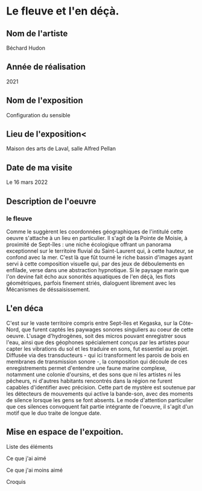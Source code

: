 # Le fleuve et l'en déçà.

## Nom de l'artiste
Béchard Hudon

## Année de réalisation
2021

## Nom de l'exposition
Configuration du sensible

## Lieu de l'exposition<
Maison des arts de Laval, salle Alfred Pellan

## Date de ma visite
 Le 16 mars 2022
 
## Description de l'oeuvre 
### le fleuve 
Comme le suggèrent les coordonnées géographiques de l'intitulé cette oeuvre s'attache à un lieu en particulier. Il s'agit de la Pointe de Moisie, à proximité de Sept-îles : une niche écologique offrant un panorama exceptionnel sur le territoire fluvial du Saint-Laurent qui, à cette hauteur, se confond avec la mer. C'est là que fût tourné le riche bassin d'images ayant servi à cette composition visuelle qui, par des jeux de déboulements en enfilade, verse dans une abstraction hypnotique. Si le paysage marin que l'on devine fait écho aux sonorités aquatiques de l'en déçà, les flots géométriques, parfois finement striés, dialoguent librement avec les Mécanismes de déssaisissement. 

## L'en déca
C'est sur le vaste territoire compris entre Sept-îles et Kegaska, sur la Côte-Nord, que furent captés les paywages sonores singuliers au coeur de cette oeuvre. L'usage d'hydrogènes, soit des micros pouvant enregistrer sous l'eau, ainsi que des géophones spécialement conçus par les artistes pour capter les vibrations du sol et les traduire en sons, fut essentiel au projet. Diffusée via des transducteurs - qui ici transforment les parois de bois en membranes de transmission sonore -, la composition qui découle de ces enregistrements permet d'entendre une faune marine complexe, notamment une colonie d'oursins, et des sons que ni les artistes ni les pêcheurs, ni d'autres habitants rencontrés dans la région ne furent capables d'identifier avec précision. Cette part de mystère est soutenue par les détecteurs de mouvements qui active la bande-son, avec des moments de silence lorsque les gens se font absents. Le mode d'attention particulier que ces silences convoquent fait partie intégrante de l'oeuvre, il s'agit d'un motif que le duo traite de longue date.


## Mise en espace de l'expoition.

Liste des éléments

Ce que j'ai aimé 

Ce que j'ai moins aimé 

Croquis
